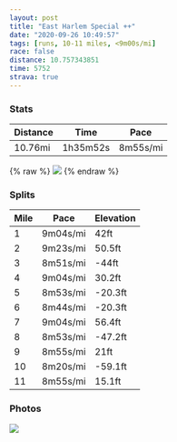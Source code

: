 ```yaml
---
layout: post
title: "East Harlem Special ++"
date: "2020-09-26 10:49:57"
tags: [runs, 10-11 miles, <9m00s/mi]
race: false
distance: 10.757343851
time: 5752
strava: true
---
```


### Stats

| Distance | Time | Pace |
|----------|------|------|
|10.76mi|1h35m52s|8m55s/mi|

{% raw %}
<img src='https://maps.googleapis.com/maps/api/staticmap?maptype=roadmap&path=enc:iu~wF~uhbMa@l@AhAJ^nBxADRs@~@Eh@_A`CQl@Dd@[tAgAlCO`AF@w@z@YbBs@lB?LL@q@jAUpAiBnCVd@e@fBOXUJi@bDqAfD{@pCUrAFjBYjB?xAOl@o@z@eA|BcAjA[|@Fh@EfA_A`FHn@t@fAn@b@~@CVI`@oABo@TgAfAsAhBD|Bm@lA@zAjAhAfBnAfEbDzBh@r@ZnB^bBbAvBl@t@tBvAlG`Df@v@f@pBt@`ArAh@rDBh@Pn@t@^~@j@dD^hAf@~@bBnBpCrAnAXdA@zDgAt@EhBVx@`@bBvAlAfB~@bCl@d@jAf@nAIzBNh@Lx@h@z@dA|CfFrB`BbBpBvAnDx@|AhBdAjB\tCW~A@r@QxBAx@s@Na@Ei@Ug@}AkAU[?[lAe@`@CVStAmBf@gA`AmEAm@WuAFeAqAZm@CwBcBaCkF}@_@}AP[EsCkAkDaAmDeCkBsCwHeEm@q@m@qAo@sDEgBRgEk@{AwByA[a@uC_BkAiAcB{@iIcF}BcBcB]mCDcBg@w@EgA^i@z@YP{BQmAk@oCoBqDaFeAcAoAWaBNgHgAwAeB}@cC_Aa@[D[XEtAd@rA`@h@Xt@FrAa@hAyALyCoCoEsBqBRw@bAyAzCUvB@fBI^DdAMRKh@DdAj@bAz@X`AEb@s@XqDt@}@j@UdBD|Ae@zBJx@t@p@fA~A`Gr@n@lBl@t@jA^jCVrAzAxCzDdCzCfAdBvBdA~B`At@bAVhBSh@B`Ax@p@xApAnF~@bBrAxA|BjAlCPj@AhDmAnCR`CjBlAvA|@tBfAdB~Ab@fCOnBb@RPfGbJ~C~CxChGfAnAbBf@pHSjBRz@`Ab@~Bx@hBtChBbB~@vB\hAf@xC|Cv@`BnBtCzB|Bh@v@x@Pt@j@P|@nArC?f@LL?^Ur@BNs@pA_@`By@tBy@rAEl@Oh@UXYz@FdAm@~@g@lB_CbDYt@H\TVfAj@X`@vCbBfBn@f@h@~@f@jDxCKbA_@^uAbDAV[R[l@_A`Dj@f@dB~@`B`BpB~ArAf@~ChBv@lAzE~CJ^dA`@rB|AvB~@`BdAdBl@x@v@x@Tb@d@z@l@XBhAhAl@\v@lAh@Hp@p@dGfDfDxCZH^`@v@LtD|CvAuCf@JrA~@&key=AIzaSyC1MId7bFpkLXNAaYhBSTb8jLyiSqzbDtM&size=800x800&markers=color:yellow|label:S|40.79461,-73.9416&markers=color:green|label:F|40.75481000000002,-74.00166000000002'>
{% endraw %}

### Splits

| Mile | Pace | Elevation |
|------|------|-----------|
|1|9m04s/mi|42ft|
|2|9m23s/mi|50.5ft|
|3|8m51s/mi|-44ft|
|4|9m04s/mi|30.2ft|
|5|8m53s/mi|-20.3ft|
|6|8m44s/mi|-20.3ft|
|7|9m04s/mi|56.4ft|
|8|8m53s/mi|-47.2ft|
|9|8m55s/mi|21ft|
|10|8m20s/mi|-59.1ft|
|11|8m55s/mi|15.1ft|

### Photos
<img src='https://dgtzuqphqg23d.cloudfront.net/1yf_ddELtm1aI_XRpbUD-ufQQDhGSEWiJPO5WZiX0j4-576x768.jpg'>
